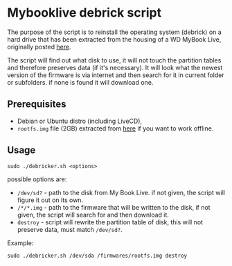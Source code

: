 # Mybooklive debrick script

The purpose of the script is to reinstall the operating system (debrick) on a hard drive that has been extracted from the housing of a WD MyBook Live, originally posted [here](http://tandp.subankulov.com/archives/462).

The script will find out what disk to use, it will not touch the partition tables and therefore preserves data (if it's necessary). It will look what the newest version of the firmware is via internet and then search for it in current folder or subfolders. if none is found it will download one.

## Prerequisites  
* Debian or Ubuntu distro (including LiveCD),
* `rootfs.img` file (2GB) extracted from [here](http://download.wdc.com/nas/apnc-010507-20110714.deb) if you want to work offline.

## Usage
```
sudo ./debricker.sh <options>
```
possible options are:
* `/dev/sd?` - path to the disk from My Book Live. if not given, the script will figure it out on its own.
* `/*/*.img` - path to the firmware that will be written to the disk, if not given, the script will search for and then download it.
* `destroy` - script will rewrite the partition table of disk, this will not preserve data, must match `/dev/sd?`.

Example:
```
sudo ./debricker.sh /dev/sda /firmwares/rootfs.img destroy
```
